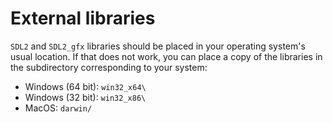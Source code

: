External libraries
==================

`SDL2` and `SDL2_gfx` libraries should be placed in your operating system's usual location.
If that does not work, you can place a copy of the libraries in the subdirectory corresponding to your system:

- Windows (64 bit): `win32_x64\`
- Windows (32 bit): `win32_x86\`
- MacOS: `darwin/`
